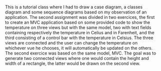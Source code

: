This is a tutorial class where I had to draw a case diagram, a classes diagram
and some sequence diagrams based on my observation of an application. 
The second assignment was divided in two exercices, the first to create an MVC
 application based on some provided code to show the temperature on three views
but with the same model, two with text fields containing respectively the 
temperature in Celius and in Farenheit, and the third consisting of a control
bar with the temperature in Celsius. The three views are connected and the user
can change the temperature on whichever vue he chooses, it will automatically 
be updated on the others.
The second exercice was based on the same model, MVC. The goal was to generate
two connected views where one would contain the height and width of a rectangle,
the latter would be drawn on the second view.
